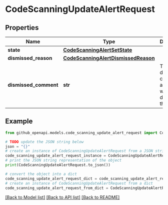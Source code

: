 # CodeScanningUpdateAlertRequest


## Properties

Name | Type | Description | Notes
------------ | ------------- | ------------- | -------------
**state** | [**CodeScanningAlertSetState**](CodeScanningAlertSetState.md) |  | 
**dismissed_reason** | [**CodeScanningAlertDismissedReason**](CodeScanningAlertDismissedReason.md) |  | [optional] 
**dismissed_comment** | **str** | The dismissal comment associated with the dismissal of the alert. | [optional] 

## Example

```python
from github_openapi.models.code_scanning_update_alert_request import CodeScanningUpdateAlertRequest

# TODO update the JSON string below
json = "{}"
# create an instance of CodeScanningUpdateAlertRequest from a JSON string
code_scanning_update_alert_request_instance = CodeScanningUpdateAlertRequest.from_json(json)
# print the JSON string representation of the object
print(CodeScanningUpdateAlertRequest.to_json())

# convert the object into a dict
code_scanning_update_alert_request_dict = code_scanning_update_alert_request_instance.to_dict()
# create an instance of CodeScanningUpdateAlertRequest from a dict
code_scanning_update_alert_request_from_dict = CodeScanningUpdateAlertRequest.from_dict(code_scanning_update_alert_request_dict)
```
[[Back to Model list]](../README.md#documentation-for-models) [[Back to API list]](../README.md#documentation-for-api-endpoints) [[Back to README]](../README.md)


